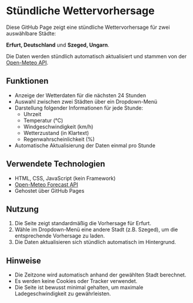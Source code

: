 # Stündliche Wettervorhersage

Diese GitHub Page zeigt eine stündliche Wettervorhersage für zwei auswählbare Städte:

**Erfurt, Deutschland** und **Szeged, Ungarn**.

Die Daten werden stündlich automatisch aktualisiert und stammen von der [Open-Meteo API](https://open-meteo.com/).

## Funktionen

- Anzeige der Wetterdaten für die nächsten 24 Stunden
- Auswahl zwischen zwei Städten über ein Dropdown-Menü
- Darstellung folgender Informationen für jede Stunde:
  - Uhrzeit
  - Temperatur (°C)
  - Windgeschwindigkeit (km/h)
  - Wetterzustand (in Klartext)
  - Regenwahrscheinlichkeit (%)
- Automatische Aktualisierung der Daten einmal pro Stunde

## Verwendete Technologien

- HTML, CSS, JavaScript (kein Framework)
- [Open-Meteo Forecast API](https://open-meteo.com/)
- Gehostet über GitHub Pages

## Nutzung

1. Die Seite zeigt standardmäßig die Vorhersage für Erfurt.
2. Wähle im Dropdown-Menü eine andere Stadt (z.B. Szeged), um die entsprechende Vorhersage zu laden.
3. Die Daten aktualisieren sich stündlich automatisch im Hintergrund.

## Hinweise

- Die Zeitzone wird automatisch anhand der gewählten Stadt berechnet.
- Es werden keine Cookies oder Tracker verwendet.
- Die Seite ist bewusst minimal gehalten, um maximale Ladegeschwindigkeit zu gewährleisten.
